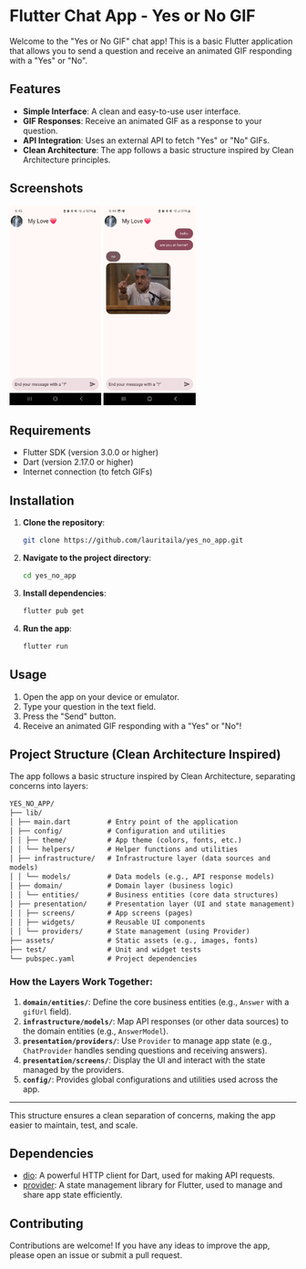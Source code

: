# Flutter Chat App - Yes or No GIF

Welcome to the "Yes or No GIF" chat app! This is a basic Flutter application that allows you to send a question and receive an animated GIF responding with a "Yes" or "No".

## Features

- **Simple Interface**: A clean and easy-to-use user interface.
- **GIF Responses**: Receive an animated GIF as a response to your question.
- **API Integration**: Uses an external API to fetch "Yes" or "No" GIFs.
- **Clean Architecture**: The app follows a basic structure inspired by Clean Architecture principles.

## Screenshots

<img src="screenshots/screenshot1.jpeg" height="350" alt="Screenshot 1" /> 
<img src="screenshots/screenshot2.jpeg" height="350" alt="Screenshot 2" />

## Requirements

- Flutter SDK (version 3.0.0 or higher)
- Dart (version 2.17.0 or higher)
- Internet connection (to fetch GIFs)

## Installation

1. **Clone the repository**:
   ```bash
   git clone https://github.com/lauritaila/yes_no_app.git
2. **Navigate to the project directory**:
   ```bash
   cd yes_no_app
3. **Install dependencies**:
   ```bash
   flutter pub get
4. **Run the app**:
   ```bash
   flutter run
## Usage

1. Open the app on your device or emulator.
2. Type your question in the text field.
3. Press the "Send" button.
4. Receive an animated GIF responding with a "Yes" or "No"!

## Project Structure (Clean Architecture Inspired)

The app follows a basic structure inspired by Clean Architecture, separating concerns into layers:

```
YES_NO_APP/
├── lib/
│ ├── main.dart         # Entry point of the application
│ ├── config/           # Configuration and utilities
│ │ ├── theme/          # App theme (colors, fonts, etc.)
│ │ └── helpers/        # Helper functions and utilities
│ ├── infrastructure/   # Infrastructure layer (data sources and models)
│ │ └── models/         # Data models (e.g., API response models)
│ ├── domain/           # Domain layer (business logic)
│ │ └── entities/       # Business entities (core data structures)
│ ├── presentation/     # Presentation layer (UI and state management)
│ │ ├── screens/        # App screens (pages)
│ │ ├── widgets/        # Reusable UI components
│ │ └── providers/      # State management (using Provider)
├── assets/             # Static assets (e.g., images, fonts)
├── test/               # Unit and widget tests
└── pubspec.yaml        # Project dependencies
```

### How the Layers Work Together:
1. **`domain/entities/`**: Define the core business entities (e.g., `Answer` with a `gifUrl` field).
2. **`infrastructure/models/`**: Map API responses (or other data sources) to the domain entities (e.g., `AnswerModel`).
3. **`presentation/providers/`**: Use `Provider` to manage app state (e.g., `ChatProvider` handles sending questions and receiving answers).
4. **`presentation/screens/`**: Display the UI and interact with the state managed by the providers.
5. **`config/`**: Provides global configurations and utilities used across the app.


---

This structure ensures a clean separation of concerns, making the app easier to maintain, test, and scale.

## Dependencies

- [dio](https://pub.dev/packages/dio): A powerful HTTP client for Dart, used for making API requests.
- [provider](https://pub.dev/packages/provider): A state management library for Flutter, used to manage and share app state efficiently.

## Contributing
Contributions are welcome! If you have any ideas to improve the app, please open an issue or submit a pull request.
